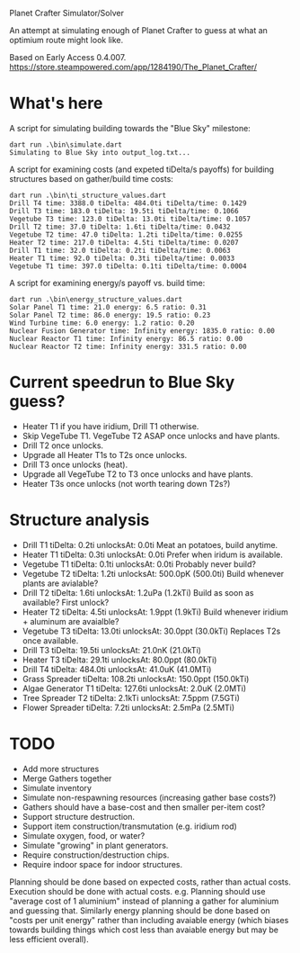 Planet Crafter Simulator/Solver

An attempt at simulating enough of Planet Crafter to guess at what an optimium route might look like.

Based on Early Access 0.4.007.
https://store.steampowered.com/app/1284190/The_Planet_Crafter/

# What's here

A script for simulating building towards the "Blue Sky" milestone:
```
dart run .\bin\simulate.dart
Simulating to Blue Sky into output_log.txt...
```

A script for examining costs (and expeted tiDelta/s payoffs) for
building structures based on gather/build time costs:
```
dart run .\bin\ti_structure_values.dart
Drill T4 time: 3388.0 tiDelta: 484.0ti tiDelta/time: 0.1429
Drill T3 time: 183.0 tiDelta: 19.5ti tiDelta/time: 0.1066
Vegetube T3 time: 123.0 tiDelta: 13.0ti tiDelta/time: 0.1057
Drill T2 time: 37.0 tiDelta: 1.6ti tiDelta/time: 0.0432
Vegetube T2 time: 47.0 tiDelta: 1.2ti tiDelta/time: 0.0255
Heater T2 time: 217.0 tiDelta: 4.5ti tiDelta/time: 0.0207
Drill T1 time: 32.0 tiDelta: 0.2ti tiDelta/time: 0.0063
Heater T1 time: 92.0 tiDelta: 0.3ti tiDelta/time: 0.0033
Vegetube T1 time: 397.0 tiDelta: 0.1ti tiDelta/time: 0.0004
```

A script for examining energy/s payoff vs. build time:
```
dart run .\bin\energy_structure_values.dart
Solar Panel T1 time: 21.0 energy: 6.5 ratio: 0.31
Solar Panel T2 time: 86.0 energy: 19.5 ratio: 0.23
Wind Turbine time: 6.0 energy: 1.2 ratio: 0.20
Nuclear Fusion Generator time: Infinity energy: 1835.0 ratio: 0.00
Nuclear Reactor T1 time: Infinity energy: 86.5 ratio: 0.00
Nuclear Reactor T2 time: Infinity energy: 331.5 ratio: 0.00
```

# Current speedrun to Blue Sky guess?
* Heater T1 if you have iridium, Drill T1 otherwise.
* Skip VegeTube T1.  VegeTube T2 ASAP once unlocks and have plants.
* Drill T2 once unlocks.
* Upgrade all Heater T1s to T2s once unlocks.
* Drill T3 once unlocks (heat).
* Upgrade all VegeTube T2 to T3 once unlocks and have plants.
* Heater T3s once unlocks (not worth tearing down T2s?)

# Structure analysis
* Drill T1 tiDelta: 0.2ti unlocksAt: 0.0ti
  Meat an potatoes, build anytime.
* Heater T1 tiDelta: 0.3ti unlocksAt: 0.0ti
  Prefer when iridum is available.
* Vegetube T1 tiDelta: 0.1ti unlocksAt: 0.0ti
  Probably never build?
* Vegetube T2 tiDelta: 1.2ti unlocksAt: 500.0pK (500.0ti)
  Build whenever plants are avialable?
* Drill T2 tiDelta: 1.6ti unlocksAt: 1.2uPa (1.2kTi)
  Build as soon as available?  First unlock?
* Heater T2 tiDelta: 4.5ti unlocksAt: 1.9ppt (1.9kTi)
  Build whenever iridium + aluminum are avaialble?
* Vegetube T3 tiDelta: 13.0ti unlocksAt: 30.0ppt (30.0kTi)
  Replaces T2s once available.
* Drill T3 tiDelta: 19.5ti unlocksAt: 21.0nK (21.0kTi)
* Heater T3 tiDelta: 29.1ti unlocksAt: 80.0ppt (80.0kTi)
* Drill T4 tiDelta: 484.0ti unlocksAt: 41.0uK (41.0MTi)
* Grass Spreader tiDelta: 108.2ti unlocksAt: 150.0ppt (150.0kTi)
* Algae Generator T1 tiDelta: 127.6ti unlocksAt: 2.0uK (2.0MTi)
* Tree Spreader T2 tiDelta: 2.1kTi unlocksAt: 7.5ppm (7.5GTi)
* Flower Spreader tiDelta: 7.2ti unlocksAt: 2.5mPa (2.5MTi)

# TODO
* Add more structures
* Merge Gathers together
* Simulate inventory
* Simulate non-respawning resources (increasing gather base costs?)
* Gathers should have a base-cost and then smaller per-item cost?
* Support structure destruction.
* Support item construction/transmutation (e.g. iridium rod)
* Simulate oxygen, food, or water?
* Simulate "growing" in plant generators.
* Require construction/destruction chips.
* Require indoor space for indoor structures.


Planning should be done based on expected costs, rather than actual costs.
Execution should be done with actual costs.
e.g. Planning should use "average cost of 1 aluminium" instead of planning
a gather for aluminium and guessing that.
Similarly energy planning should be done based on "costs per unit energy"
rather than including avaiable energy (which biases towards building things
which cost less than avaiable energy but may be less efficient overall).